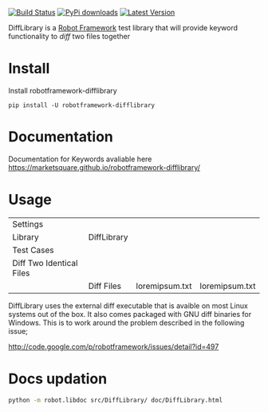 [![Build Status](https://travis-ci.org/bulkan/robotframework-difflibrary.png?branch=master)](https://travis-ci.org/bulkan/robotframework-difflibrary)
[![PyPi downloads](https://img.shields.io/pypi/dm/robotframework-difflibrary.svg)](https://pypi.python.org/pypi/robotframework-difflibrary)
[![Latest Version](https://img.shields.io/pypi/v/robotframework-difflibrary.svg)](https://pypi.python.org/pypi/robotframework-difflibrary)



DiffLibrary is a [Robot Framework](http://code.google.com/p/robotframework/)
test library that will provide keyword functionality to _diff_ two files together

Install
=======

Install robotframework-difflibrary

    pip install -U robotframework-difflibrary

Documentation
=============
Documentation for Keywords avaliable here https://marketsquare.github.io/robotframework-difflibrary/

Usage
=====

|                           |              |                 |                 |
| :------------------------ | :----------- | :-------------- | :-------------- |
| Settings                  |              |                 |                 |
| Library                   | DiffLibrary  |                 |                 |
| Test Cases                |              |                 |                 |
| Diff Two Identical Files  |              |                 |                 |
|                           | Diff Files   | loremipsum.txt  | loremipsum.txt  |


DiffLibrary uses the external diff executable that is avaible on most Linux systems
out of the box. It also comes packaged with GNU diff binaries for Windows. This is to
work around the problem described in the following issue;

http://code.google.com/p/robotframework/issues/detail?id=497

Docs updation
=============

```Bash
python -m robot.libdoc src/DiffLibrary/ doc/DiffLibrary.html
```
